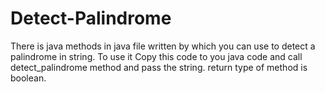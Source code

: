 # Detect-Palindrome
There is java methods in java file written by which you can use to detect a palindrome in string.
To use it Copy this code to you java code and call detect_palindrome method and pass the string.
return type of method is boolean.
